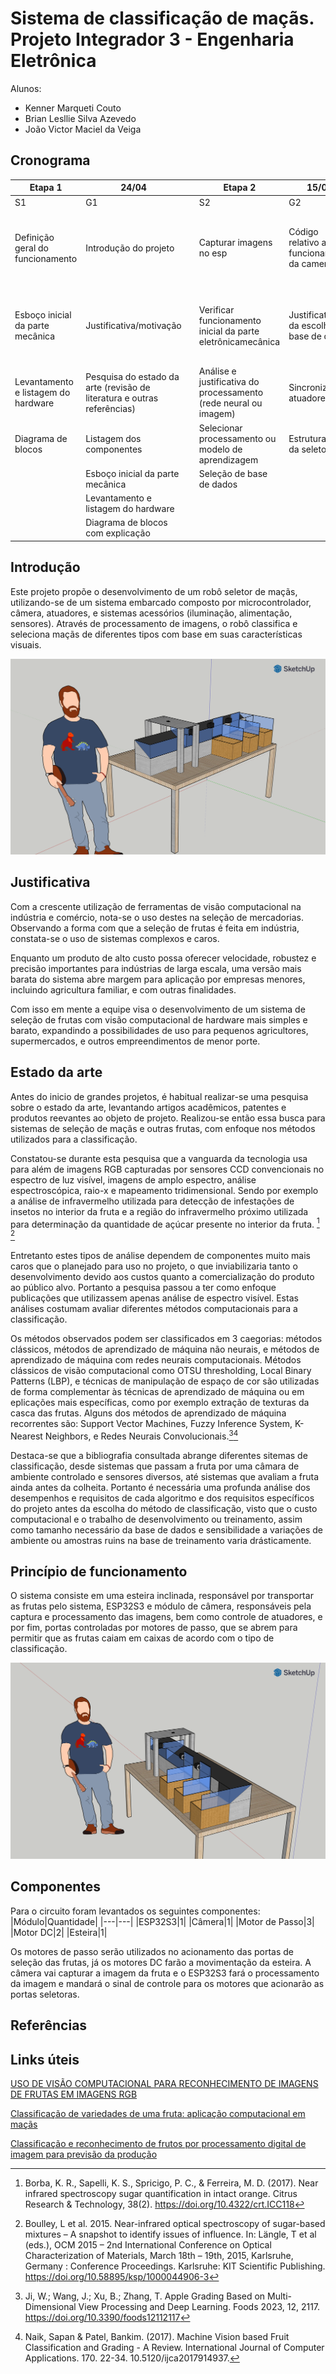 # Sistema de classificação de maçãs. Projeto Integrador 3 - Engenharia Eletrônica
Alunos:   
  * Kenner Marqueti Couto  
  * Brian Lesllie Silva Azevedo
  * João Victor Maciel da Veiga

## Cronograma

|Etapa 1|24/04||Etapa 2|15/05||Etapa 3|22/06||Etapa 4|24/07|
|---|---|---|---|---|---|---|---|---|---|---|
|S1|G1||S2|G2||S3|G3||S4|G4|
| Definição geral do funcionamento | Introdução do projeto || Capturar imagens no esp | Código relativo ao funcionamento da camera || Testes de acionamentos | Documentação dos testes de acionamento || Validar treinamento do processamento de imagem (finalizar treinamento do modelo) | Documentar o treinamento |
| Esboço inicial da parte mecânica | Justificativa/motivação || Verificar funcionamento inicial da parte eletrônicamecânica | Justificativa da escolha de base de dados || Iniciar treinamento do processamento de imagem e obtenção de resultados preliminares | Resultados iniciais do treinamento do modelo de aprendizagem || Ajustes finais para sincronização do sistema || Documentar resultados da separação das frutas e assertividade | Documentar estrutura eletromecânica realizada |
| Levantamento e listagem do hardware | Pesquisa do estado da arte (revisão de literatura e outras referências) || Análise e justificativa do processamento (rede neural ou imagem) | Sincronizar atuadores || | || Separar as frutas corretamente ||
| Diagrama de blocos |Listagem dos componentes || Selecionar processamento ou modelo de aprendizagem | Estrutura fisica da seletora || | || | |
||Esboço inicial da parte mecânica|| Seleção de base de dados | | || | || | |
||Levantamento e listagem do hardware || | || | || | |
||Diagrama de blocos com explicação || | || | || | |

## Introdução
Este projeto propõe o desenvolvimento de um robô seletor de maçãs, utilizando-se de um sistema embarcado composto por microcontrolador, câmera, atuadores, e sistemas acessórios (iluminação, alimentação, sensores). Através de processamento de imagens, o robô classifica e seleciona maçãs de diferentes tipos com base em suas características visuais.

![imagem1](./images/3d/comeco.png)

## Justificativa

Com a crescente utilização de ferramentas de visão computacional na indústria e comércio, nota-se o uso destes na seleção de mercadorias. Observando a forma com que a seleção de frutas é feita em indústria, constata-se o uso de sistemas complexos e caros.

Enquanto um produto de alto custo possa oferecer velocidade, robustez e precisão importantes para indústrias de larga escala, uma versão mais barata do sistema abre margem para aplicação por empresas menores, incluindo agricultura familiar, e com outras finalidades.

Com isso em mente a equipe visa o desenvolvimento de um sistema de seleção de frutas com visão computacional de hardware mais simples e barato, expandindo a possibilidades de uso para pequenos agricultores, supermercados, e outros empreendimentos de menor porte.

## Estado da arte

Antes do inicio de grandes projetos, é habitual realizar-se uma pesquisa sobre o estado da arte, levantando artigos acadêmicos, patentes e produtos reevantes ao objeto de projeto. Realizou-se então essa busca para sistemas de seleção de maçãs e outras frutas, com enfoque nos métodos utilizados para a classificação.

Constatou-se durante esta pesquisa que a vanguarda da tecnologia usa para além de imagens RGB capturadas por sensores CCD convencionais no espectro de luz visível, imagens de amplo espectro, análise espectroscópica, raio-x e mapeamento tridimensional. Sendo por exemplo a análise de infravermelho utilizada para detecção de infestações de insetos no interior da fruta e a região do infravermelho próximo utilizada para determinação da quantidade de açúcar presente no interior da fruta. [^1] [^2]

Entretanto estes tipos de análise dependem de componentes muito mais caros que o planejado para uso no projeto, o que inviabilizaria tanto o desenvolvimento devido aos custos quanto a comercialização do produto ao público alvo. Portanto a pesquisa passou a ter como enfoque publicações que utilizassem apenas análise de espectro visível. Estas análises costumam avaliar diferentes métodos computacionais para a classificação.

Os métodos observados podem ser classificados em 3 caegorias: métodos clássicos, métodos de aprendizado de máquina não neurais, e métodos de aprendizado de máquina com redes neurais computacionais. Métodos clássicos de visão computacional como OTSU thresholding, Local Binary Patterns (LBP), e técnicas de manipulação de espaço de cor são utilizadas de forma complementar às técnicas de aprendizado de máquina ou em eplicações mais específicas, como por exemplo extração de texturas da casca das frutas. Alguns dos métodos de aprendizado de máquina recorrentes são: Support Vector Machines, Fuzzy Inference System, K-Nearest Neighbors, e Redes Neurais Convolucionais.[^3][^4]

Destaca-se que a bibliografia consultada abrange diferentes sitemas de classificação, desde sistemas que passam a fruta por uma câmara de ambiente controlado e sensores diversos, até sistemas que avaliam a fruta ainda antes da colheita. Portanto é necessária uma profunda análise dos desempenhos e requisitos de cada algoritmo e dos requisitos específicos do projeto antes da escolha do método de classificação, visto que o custo computacional e o trabalho de desenvolvimento ou treinamento, assim como tamanho necessário da base de dados e sensibilidade a variações de ambiente ou amostras ruins na base de treinamento varia drásticamente.

## Princípio de funcionamento

O sistema consiste em uma esteira inclinada, responsável por transportar as frutas pelo sistema, ESP32S3 e módulo de câmera, responsáveis pela captura e processamento das imagens, bem como controle de atuadores, e por fim, portas controladas por motores de passo, que se abrem para permitir que as frutas caiam em caixas de acordo com o tipo de classificação.

![imagem1](./images/3d/final.png)


## Componentes
Para o circuito foram levantados os seguintes componentes:
|Módulo|Quantidade|
|---|---|
|ESP32S3|1|
|Câmera|1|
|Motor de Passo|3|
|Motor DC|2|
|Esteira|1|

Os motores de passo serão utilizados no acionamento das portas de seleção das frutas, já os motores DC farão a movimentação da esteira. A câmera vai capturar a imagem da fruta e o ESP32S3 fará o processamento da imagem e mandará o sinal de controle para os motores que acionarão as portas seletoras.

## Referências

[^1]: Borba, K. R., Sapelli, K. S., Spricigo, P. C., & Ferreira, M. D. (2017). Near infrared spectroscopy sugar quantification in intact orange. Citrus Research & Technology, 38(2). https://doi.org/10.4322/crt.ICC118

[^2]: Boulley, L et al. 2015. Near-infrared optical spectroscopy of sugar-based mixtures – A snapshot to identify issues of influence. In: Längle, T et al (eds.), OCM 2015 – 2nd International Conference on Optical Characterization of Materials, March 18th – 19th, 2015, Karlsruhe, Germany : Conference Proceedings. Karlsruhe: KIT Scientific Publishing. https://doi.org/10.58895/ksp/1000044906-3 

[^3]: Ji, W.; Wang, J.; Xu, B.; Zhang, T. Apple Grading Based on Multi-Dimensional View Processing and Deep Learning. Foods 2023, 12, 2117. https://doi.org/10.3390/foods12112117

[^4]: Naik, Sapan & Patel, Bankim. (2017). Machine Vision based Fruit Classification and Grading - A Review. International Journal of Computer Applications. 170. 22-34. 10.5120/ijca2017914937. 

[^5]: Bahareh Jamshidi, Ability of near-infrared spectroscopy for non-destructive detection of internal insect infestation in fruits: Meta-analysis of spectral ranges and optical measurement modes, Spectrochimica Acta Part A: Molecular and Biomolecular Spectroscopy, Volume 225, 2020, 117479,ISSN 1386-1425, https://doi.org/10.1016/j.saa.2019.117479.

## Links úteis

[USO DE VISÃO COMPUTACIONAL PARA RECONHECIMENTO DE IMAGENS DE FRUTAS EM IMAGENS RGB](https://repositorio.ufc.br/bitstream/riufc/64490/1/2022_tcc_jkopereira.pdf)

[Classificação de variedades de uma fruta: aplicação computacional em maçãs](https://sbic.org.br/wp-content/uploads/2023/10/pdf/CBIC_2023_paper009.pdf)

[Classificação e reconhecimento de frutos por processamento digital de imagem para previsão da produção](https://www.google.com/url?sa=t&source=web&rct=j&opi=89978449&url=https://ubibliorum.ubi.pt/bitstream/10400.6/7849/1/5700_11911.pdf&ved=2ahUKEwjA2_Tzh-CMAxUHF1kFHUCUKW4QFnoECBYQAQ&usg=AOvVaw3SoWpXwsvYiiUwejJIGhTX)
